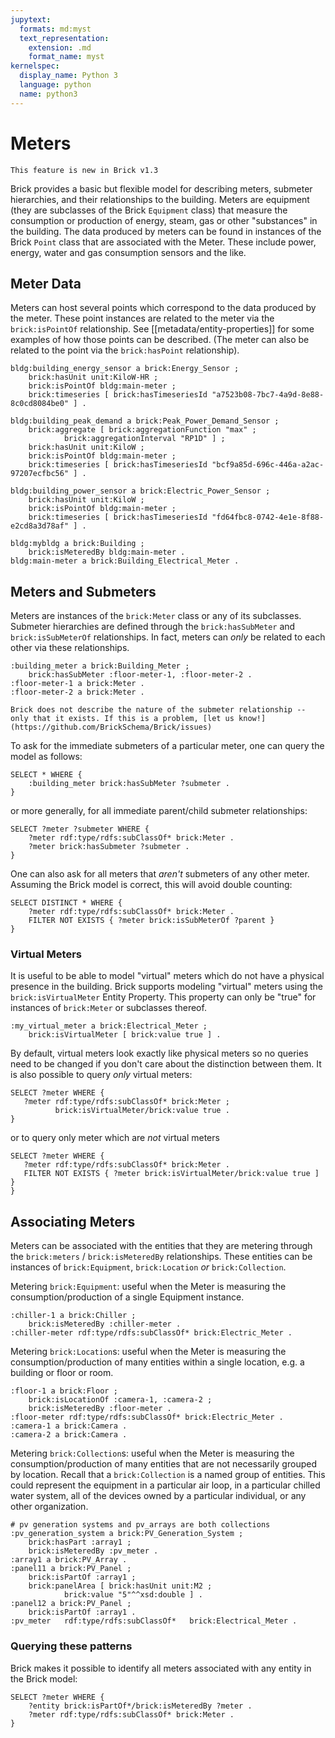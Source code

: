 ```yaml
---
jupytext:
  formats: md:myst
  text_representation:
    extension: .md
    format_name: myst
kernelspec:
  display_name: Python 3
  language: python
  name: python3
---
```


Meters
======

```{note}
This feature is new in Brick v1.3
```

Brick provides a basic but flexible model for describing meters, submeter hierarchies, and their relationships to the building.
Meters are equipment (they are subclasses of the Brick `Equipment` class) that measure the consumption or production of energy, steam, gas or other "substances" in the building.
The data produced by meters can be found in instances of the Brick `Point` class that are associated with the Meter.
These include power, energy, water and gas consumption sensors and the like.

## Meter Data

Meters can host several points which correspond to the data produced by the meter. These point instances are related to the meter via the `brick:isPointOf` relationship. See [[metadata/entity-properties]] for some examples of how those points can be described.
(The meter can also be related to the point via the `brick:hasPoint` relationship).

```ttl
bldg:building_energy_sensor a brick:Energy_Sensor ;
    brick:hasUnit unit:KiloW-HR ;
    brick:isPointOf bldg:main-meter ;
    brick:timeseries [ brick:hasTimeseriesId "a7523b08-7bc7-4a9d-8e88-8c0cd8084be0" ] .

bldg:building_peak_demand a brick:Peak_Power_Demand_Sensor ;
    brick:aggregate [ brick:aggregationFunction "max" ;
            brick:aggregationInterval "RP1D" ] ;
    brick:hasUnit unit:KiloW ;
    brick:isPointOf bldg:main-meter ;
    brick:timeseries [ brick:hasTimeseriesId "bcf9a85d-696c-446a-a2ac-97207ecfbc56" ] .

bldg:building_power_sensor a brick:Electric_Power_Sensor ;
    brick:hasUnit unit:KiloW ;
    brick:isPointOf bldg:main-meter ;
    brick:timeseries [ brick:hasTimeseriesId "fd64fbc8-0742-4e1e-8f88-e2cd8a3d78af" ] .

bldg:mybldg a brick:Building ;
    brick:isMeteredBy bldg:main-meter .
bldg:main-meter a brick:Building_Electrical_Meter .
```

## Meters and Submeters

Meters are instances of the `brick:Meter` class or any of its subclasses.
Submeter hierarchies are defined through the `brick:hasSubMeter` and `brick:isSubMeterOf` relationships.
In fact, meters can *only* be related to each other via these relationships.

```ttl
:building_meter a brick:Building_Meter ;
    brick:hasSubMeter :floor-meter-1, :floor-meter-2 .
:floor-meter-1 a brick:Meter .
:floor-meter-2 a brick:Meter .
```

```{warning}
Brick does not describe the nature of the submeter relationship -- only that it exists. If this is a problem, [let us know!](https://github.com/BrickSchema/Brick/issues)
```

To ask for the immediate submeters of a particular meter, one can query the model as follows:

```sparql
SELECT * WHERE {
    :building_meter brick:hasSubMeter ?submeter .
}
```

or more generally, for all immediate parent/child submeter relationships:

```sparql
SELECT ?meter ?submeter WHERE {
    ?meter rdf:type/rdfs:subClassOf* brick:Meter .
    ?meter brick:hasSubmeter ?submeter .
}
```

One can also ask for all meters that *aren't* submeters of any other meter. Assuming the Brick model is correct, this will avoid double counting:

```sparql
SELECT DISTINCT * WHERE {
    ?meter rdf:type/rdfs:subClassOf* brick:Meter .
    FILTER NOT EXISTS { ?meter brick:isSubMeterOf ?parent }
}
```

### Virtual Meters

It is useful to be able to model "virtual" meters which do not have a physical presence in the building.
Brick supports modeling "virtual" meters using the `brick:isVirtualMeter` Entity Property.
This property can only be "true" for instances of `brick:Meter` or subclasses thereof.

```ttl
:my_virtual_meter a brick:Electrical_Meter ;
    brick:isVirtualMeter [ brick:value true ] .
```

By default, virtual meters look exactly like physical meters so no queries need to be changed if you don't care about the distinction between them.
It is also possible to query *only* virtual meters:

```sparql
SELECT ?meter WHERE {
   ?meter rdf:type/rdfs:subClassOf* brick:Meter ;
          brick:isVirtualMeter/brick:value true .
}
```

or to query only meter which are *not* virtual meters

```sparql
SELECT ?meter WHERE {
   ?meter rdf:type/rdfs:subClassOf* brick:Meter .
   FILTER NOT EXISTS { ?meter brick:isVirtualMeter/brick:value true ] }
}
```


## Associating Meters

Meters can be associated with the entities that they are metering through the `brick:meters` / `brick:isMeteredBy` relationships. These entities can be instances of `brick:Equipment`, `brick:Location` *or* `brick:Collection`.

Metering `brick:Equipment`: useful when the Meter is measuring the consumption/production of a single Equipment instance.

```ttl
:chiller-1 a brick:Chiller ;
    brick:isMeteredBy :chiller-meter .
:chiller-meter rdf:type/rdfs:subClassOf* brick:Electric_Meter .
```

Metering `brick:Location`s: useful when the Meter is measuring the consumption/production of many entities within a single location, e.g. a building or floor or room.

```ttl
:floor-1 a brick:Floor ;
    brick:isLocationOf :camera-1, :camera-2 ;
    brick:isMeteredBy :floor-meter .
:floor-meter rdf:type/rdfs:subClassOf* brick:Electric_Meter .
:camera-1 a brick:Camera .
:camera-2 a brick:Camera .
```

Metering `brick:Collection`s: useful when the Meter is measuring the consumption/production of many entities that are not necessarily grouped by location. Recall that a `brick:Collection` is a named group of entities. This could represent the equipment in a particular air loop, in a particular chilled water system, all of the devices owned by a particular individual, or any other organization.

```ttl
# pv generation systems and pv_arrays are both collections
:pv_generation_system a brick:PV_Generation_System ;
    brick:hasPart :array1 ;
    brick:isMeteredBy :pv_meter .
:array1 a brick:PV_Array .
:panel11 a brick:PV_Panel ;
    brick:isPartOf :array1 ;
    brick:panelArea [ brick:hasUnit unit:M2 ;
            brick:value "5"^^xsd:double ] .
:panel12 a brick:PV_Panel ;
    brick:isPartOf :array1 .
:pv_meter   rdf:type/rdfs:subClassOf*   brick:Electrical_Meter .
```

### Querying these patterns

Brick makes it possible to identify all meters associated with any entity in the Brick model:

```sparql
SELECT ?meter WHERE {
    ?entity brick:isPartOf*/brick:isMeteredBy ?meter .
    ?meter rdf:type/rdfs:subClassOf* brick:Meter .
}
```

